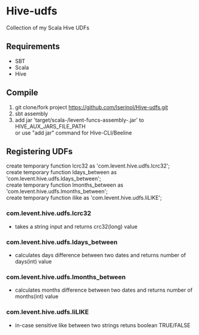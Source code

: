 # Hive-udfs
Collection of my Scala Hive UDFs

## Requirements
- SBT
- Scala
- Hive

## Compile

1. git clone/fork project https://github.com/lserinol/Hive-udfs.git  <br />
2. sbt assembly <br />
3. add jar 'target/scala-<version number>/levent-funcs-assembly-<version number>.jar' to HIVE_AUX_JARS_FILE_PATH <br />
   or use "add jar" command for Hive-CLI/Beeline

## Registering UDFs
create temporary function lcrc32 as 'com.levent.hive.udfs.lcrc32'; <br />
create temporary function ldays_between as 'com.levent.hive.udfs.ldays_between'; <br />
create temporary function lmonths_between as 'com.levent.hive.udfs.lmonths_between'; <br />
create temporary function ilike as 'com.levent.hive.udfs.liLIKE'; <br />


### com.levent.hive.udfs.lcrc32
- takes a string input and returns crc32(long) value <br />

### com.levent.hive.udfs.ldays_between
- calculates days difference between two dates and  returns number of days(int) value <br />

### com.levent.hive.udfs.lmonths_between
- calculates months difference between two dates and  returns number of months(int) value <br />

### com.levent.hive.udfs.liLIKE
- in-case sensitive like between two strings retuns boolean TRUE/FALSE <br />



